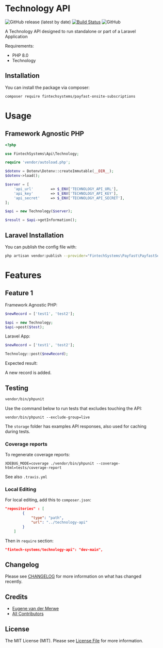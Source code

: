 # Technology API
![GitHub release (latest by date)](https://img.shields.io/github/v/release/fintech-systems/packagist-boilerplate) [![Build Status](https://app.travis-ci.com/fintech-systems/packagist-boilerplate.svg?branch=main)](https://app.travis-ci.com/fintech-systems/packagist-boilerplate) ![GitHub](https://img.shields.io/github/license/fintech-systems/packagist-boilerplate)

A Technology API designed to run standalone or part of a Laravel Application

Requirements:

- PHP 8.0
- Technology

## Installation

You can install the package via composer:

```bash
composer require fintechsystems/payfast-onsite-subscriptions
```

# Usage

## Framework Agnostic PHP

```php
<?php

use FintechSystems\Api\Technology;

require 'vendor/autoload.php';

$dotenv = Dotenv\Dotenv::createImmutable(__DIR__);
$dotenv->load();

$server = [
    'api_url'        => $_ENV['TECHNOLOGY_API_URL'],
    'api_key'        => $_ENV['TECHNOLOGY_API_KEY'],
    'api_secret'     => $_ENV['TECHNOLOGY_API_SECRET'],
];

$api = new Technology($server);

$result = $api->getInformation();
```

## Laravel Installation

You can publish the config file with:
```bash
php artisan vendor:publish --provider="FintechSystems\Payfast\PayfastServiceProvider" --tag="payfast-onsite-subscriptions-config"
```

# Features

## Feature 1

Framework Agnostic PHP:

```php
$newRecord = ['test1', 'test2'];

$api = new Technology;
$api->post($test);
```

Laravel App:


```php
$newRecord = ['test1', 'test2'];

Technology::post($newRecord);
```

Expected result:

A new record is added.

## Testing

```bash
vendor/bin/phpunit
```

Use the command below to run tests that excludes touching the API:

`vendor/bin/phpunit --exclude-group=live`

The `storage` folder has examples API responses, also used for caching during tests.

### Coverage reports

To regenerate coverage reports:

`XDEBUG_MODE=coverage ./vendor/bin/phpunit --coverage-html=tests/coverage-report`

See also `.travis.yml`

### Local Editing

For local editing, add this to `composer.json`:

```json
"repositories" : [
        {
            "type": "path",
            "url": "../technology-api"
        }
    ]
```

Then in `require` section:

```json
"fintech-systems/technology-api": "dev-main",
```

## Changelog

Please see [CHANGELOG](CHANGELOG.md) for more information on what has changed recently.

## Credits

- [Eugene van der Merwe](https://github.com/fintech-systems)
- [All Contributors](../../contributors)

## License

The MIT License (MIT). Please see [License File](LICENSE.md) for more information.
